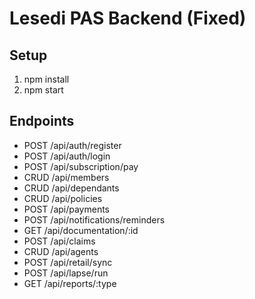 # Lesedi PAS Backend (Fixed)

## Setup

1. npm install
2. npm start

## Endpoints

- POST /api/auth/register
- POST /api/auth/login
- POST /api/subscription/pay
- CRUD /api/members
- CRUD /api/dependants
- CRUD /api/policies
- POST /api/payments
- POST /api/notifications/reminders
- GET /api/documentation/:id
- POST /api/claims
- CRUD /api/agents
- POST /api/retail/sync
- POST /api/lapse/run
- GET /api/reports/:type
